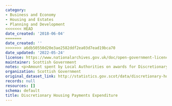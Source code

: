 ```yaml
---
category:
- Business and Economy
- Housing and Estates
- Planning and Development
<<<<<<< HEAD
date_created: '2018-06-04'
=======
date_created: ''
>>>>>>> a6db50550d20e3ae2582ddf2ea03d7ead19bca70
date_updated: '2022-05-24'
license: https://www.nationalarchives.gov.uk/doc/open-government-licence/version/3/
maintainer: Scottish Government
notes: <p>Amount spent by Local Authorities on awards for Discretionary Housing Payments</p>
organization: Scottish Government
original_dataset_link: http://statistics.gov.scot/data/discretionary-housing-payments-expenditure
records: null
resources: []
schema: default
title: Discretionary Housing Payments Expenditure
---
```

